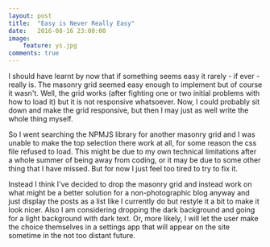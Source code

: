 ```yaml
---
layout: post
title:  "Easy is Never Really Easy"
date:   2016-08-16 23:00:00
image:
    feature: ys.jpg
comments: true
---
```

I should have learnt by now that if something seems easy it rarely - if ever - really is. The masonry grid seemed easy enough to implement but of course it wasn't. Well, the grid works (after fighting one or two initial problems with how to load it) but it is not responsive whatsoever. Now, I could probably sit down and make the grid responsive, but then I may just as well write the whole thing myself.

So I went searching the NPMJS library for another masonry grid and I was unable to make the top selection there work at all, for some reason the css file refused to load. This might be due to my own technical limitations after a whole summer of being away from coding, or it may be due to some other thing that I have missed. But for now I just feel too tired to try to fix it.

Instead I think I've decided to drop the masonry grid and instead work on what might be a better solution for a non-photographic blog anyway and just display the posts as a list like I currently do but restyle it a bit to make it look nicer. Also I am considering dropping the dark background and going for a light background with dark text. Or, more likely, I will let the user make the choice themselves in a settings app that will appear on the site sometime in the not too distant future.